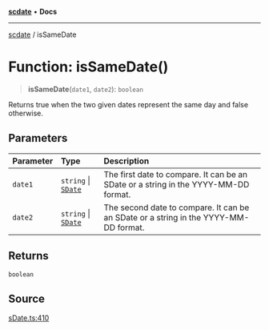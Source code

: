 [**scdate**](../README.md) • **Docs**

---

[scdate](../README.md) / isSameDate

# Function: isSameDate()

> **isSameDate**(`date1`, `date2`): `boolean`

Returns true when the two given dates represent the same day and false
otherwise.

## Parameters

| Parameter | Type                                       | Description                                                                          |
| :-------- | :----------------------------------------- | :----------------------------------------------------------------------------------- |
| `date1`   | `string` \| [`SDate`](../classes/SDate.md) | The first date to compare. It can be an SDate or a string in the YYYY-MM-DD format.  |
| `date2`   | `string` \| [`SDate`](../classes/SDate.md) | The second date to compare. It can be an SDate or a string in the YYYY-MM-DD format. |

## Returns

`boolean`

## Source

[sDate.ts:410](https://github.com/ericvera/scdate/blob/main/src/sDate.ts#L410)
